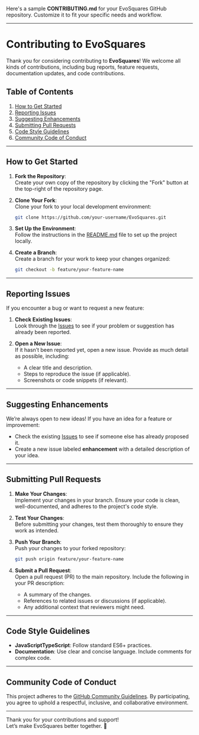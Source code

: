 Here's a sample **CONTRIBUTING.md** for your EvoSquares GitHub repository. Customize it to fit your specific needs and workflow.

---

# Contributing to EvoSquares

Thank you for considering contributing to **EvoSquares**! We welcome all kinds of contributions, including bug reports, feature requests, documentation updates, and code contributions.

## Table of Contents

1. [How to Get Started](#how-to-get-started)
2. [Reporting Issues](#reporting-issues)
3. [Suggesting Enhancements](#suggesting-enhancements)
4. [Submitting Pull Requests](#submitting-pull-requests)
5. [Code Style Guidelines](#code-style-guidelines)
6. [Community Code of Conduct](#community-code-of-conduct)

---

## How to Get Started

1. **Fork the Repository**:  
   Create your own copy of the repository by clicking the "Fork" button at the top-right of the repository page.

2. **Clone Your Fork**:  
   Clone your fork to your local development environment:  
   ```bash
   git clone https://github.com/your-username/EvoSquares.git
   ```

3. **Set Up the Environment**:  
   Follow the instructions in the [README.md](README.md) file to set up the project locally.

4. **Create a Branch**:  
   Create a branch for your work to keep your changes organized:  
   ```bash
   git checkout -b feature/your-feature-name
   ```

---

## Reporting Issues

If you encounter a bug or want to request a new feature:

1. **Check Existing Issues**:  
   Look through the [Issues](../../issues) to see if your problem or suggestion has already been reported.

2. **Open a New Issue**:  
   If it hasn’t been reported yet, open a new issue. Provide as much detail as possible, including:
   - A clear title and description.
   - Steps to reproduce the issue (if applicable).
   - Screenshots or code snippets (if relevant).

---

## Suggesting Enhancements

We’re always open to new ideas! If you have an idea for a feature or improvement:
- Check the existing [Issues](../../issues)  to see if someone else has already proposed it.
- Create a new issue labeled **enhancement** with a detailed description of your idea.

---

## Submitting Pull Requests

1. **Make Your Changes**:  
   Implement your changes in your branch. Ensure your code is clean, well-documented, and adheres to the project's code style.

2. **Test Your Changes**:  
   Before submitting your changes, test them thoroughly to ensure they work as intended.

3. **Push Your Branch**:  
   Push your changes to your forked repository:  
   ```bash
   git push origin feature/your-feature-name
   ```

4. **Submit a Pull Request**:  
   Open a pull request (PR) to the main repository. Include the following in your PR description:
   - A summary of the changes.
   - References to related issues or discussions (if applicable).
   - Any additional context that reviewers might need.

---

## Code Style Guidelines

- **JavaScriptTypeScript**: Follow standard ES6+ practices.
- **Documentation**: Use clear and concise language. Include comments for complex code.

---

## Community Code of Conduct

This project adheres to the [GitHub Community Guidelines](https://docs.github.com/en/site-policy/github-terms/github-community-guidelines). By participating, you agree to uphold a respectful, inclusive, and collaborative environment.

---

Thank you for your contributions and support!  
Let’s make EvoSquares better together. 🎉
